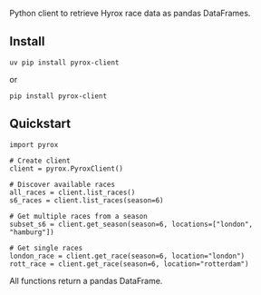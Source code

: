 Python client to retrieve Hyrox race data as pandas DataFrames.

## Install

```commandline
uv pip install pyrox-client
```
or 
```commandline
pip install pyrox-client
```

## Quickstart

```commandline
import pyrox

# Create client
client = pyrox.PyroxClient()

# Discover available races
all_races = client.list_races()          
s6_races = client.list_races(season=6)   

# Get multiple races from a season
subset_s6 = client.get_season(season=6, locations=["london", "hamburg"])

# Get single races
london_race = client.get_race(season=6, location="london")
rott_race = client.get_race(season=6, location="rotterdam")
```

All functions return a pandas DataFrame. 


